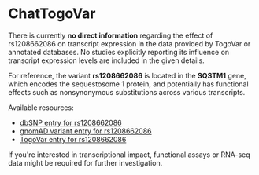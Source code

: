 # ChatTogoVar

There is currently **no direct information** regarding the effect of rs1208662086 on transcript expression in the data provided by TogoVar or annotated databases. No studies explicitly reporting its influence on transcript expression levels are included in the given details.

For reference, the variant **rs1208662086** is located in the **SQSTM1** gene, which encodes the sequestosome 1 protein, and potentially has functional effects such as nonsynonymous substitutions across various transcripts.

Available resources:
- [dbSNP entry for rs1208662086](https://identifiers.org/dbsnp/rs1208662086)  
- [gnomAD variant entry for rs1208662086](https://gnomad.broadinstitute.org/variant/5-179820940-G-T?dataset=gnomad_r4)  
- [TogoVar entry for rs1208662086](https://togovar.biosciencedbc.jp/variant/5-179820940-G-T)

If you're interested in transcriptional impact, functional assays or RNA-seq data might be required for further investigation.
